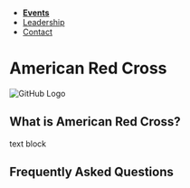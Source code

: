<!--
## Welcome to GitHub Pages
You can use the [editor on GitHub](https://github.com/odessathompson/sample/edit/master/index.md) to maintain and preview the content for your website in Markdown files.
Whenever you commit to this repository, GitHub Pages will run [Jekyll](https://jekyllrb.com/) to rebuild the pages in your site, from the content in your Markdown files.
### Markdown
Markdown is a lightweight and easy-to-use syntax for styling your writing. It includes conventions for
```markdown
Syntax highlighted code block
# Header 1
## Header 2
### Header 3
- Bulleted
- List
1. Numbered
2. List
**Bold** and _Italic_ and `Code` text
[Link](url) and ![Image](src)
For more details see [GitHub Flavored Markdown](https://guides.github.com/features/mastering-markdown/).
### Jekyll Themes
Your Pages site will use the layout and styles from the Jekyll theme you have selected in your [repository settings](https://github.com/odessathompson/sample/settings). The name of this theme is saved in the Jekyll `_config.yml` configuration file.
### Support or Contact
Having trouble with Pages? Check out our [documentation](https://help.github.com/categories/github-pages-basics/) or [contact support](https://github.com/contact) and we’ll help you sort it out.
-->


<nav>
      <ul>
        <li><a href="#"> <b> Events </b> </a></li>
        <li><a href="#"> Leadership </a></li>
        <li><a href="#"> Contact </a></li>
      </ul>
</nav>

<head>
  <h1> American Red Cross </h1>
</head>

![GitHub Logo](https://upload.wikimedia.org/wikipedia/en/thumb/7/7f/American_Red_Cross_logo.svg/1200px-American_Red_Cross_logo.svg.png)

<h2> What is American Red Cross? </h2>
<p> text block <p>

<h2> Frequently Asked Questions </h2>



